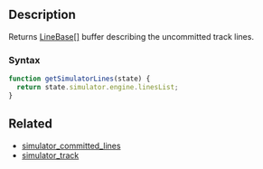 ## Description

Returns [LineBase[]](../External/templates.js) buffer describing the uncommitted track lines.

### Syntax

```js
function getSimulatorLines(state) {
  return state.simulator.engine.linesList;
}
```

## Related

- [simulator_committed_lines](./simulator_committed_lines.md)
- [simulator_track](./simulator_track.md)
